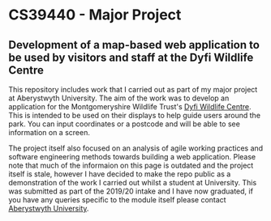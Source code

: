 # CS39440 - Major Project

## Development of a map-based web application to be used by visitors and staff at the Dyfi Wildlife Centre

This repository includes work that I carried out as part of my major project at Aberystwyth University. The aim of the work was to develop an application for the Montgomeryshire Wildlife Trust's [Dyfi Wildlife Centre](https://www.montwt.co.uk/projects/dyfi-wildlife-centre). This is intended to be used on their displays to help guide users around the park. You can input coordinates or a postcode and will be able to see information on a screen.

The project itself also focused on an analysis of agile working practices and software engineering methods towards building a web application. Please note that much of the informaion on this page is outdated and the project itself is stale, however I have decided to make the repo public as a demonstration of the work I carried out whilst a student at University. This was submitted as part of the 2019/20 intake and I have now graduated, if you have any queries specific to the module itself please contact [Aberystwyth University](https://www.aber.ac.uk/compsci).


